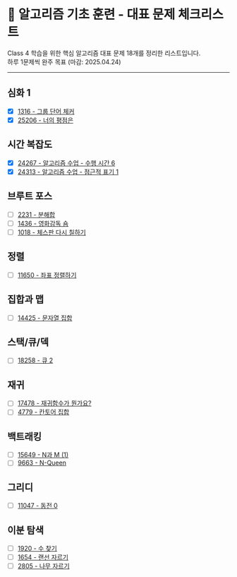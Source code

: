 # 🧱 알고리즘 기초 훈련 - 대표 문제 체크리스트

Class 4 학습을 위한 핵심 알고리즘 대표 문제 18개를 정리한 리스트입니다.  
하루 1문제씩 완주 목표 (마감: 2025.04.24)

---

## 심화 1
- [X] [1316 - 그룹 단어 체커](https://www.acmicpc.net/problem/1316)
- [X] [25206 - 너의 평점은](https://www.acmicpc.net/problem/25206)

## 시간 복잡도
- [X] [24267 - 알고리즘 수업 - 수행 시간 6](https://www.acmicpc.net/problem/24267)
- [X] [24313 - 알고리즘 수업 - 점근적 표기 1](https://www.acmicpc.net/problem/24313)

## 브루트 포스
- [ ] [2231 - 분해합](https://www.acmicpc.net/problem/2231)
- [ ] [1436 - 영화감독 숌](https://www.acmicpc.net/problem/1436)
- [ ] [1018 - 체스판 다시 칠하기](https://www.acmicpc.net/problem/1018)

## 정렬
- [ ] [11650 - 좌표 정렬하기](https://www.acmicpc.net/problem/11650)

## 집합과 맵
- [ ] [14425 - 문자열 집합](https://www.acmicpc.net/problem/14425)

## 스택/큐/덱
- [ ] [18258 - 큐 2](https://www.acmicpc.net/problem/18258)

## 재귀
- [ ] [17478 - 재귀함수가 뭔가요?](https://www.acmicpc.net/problem/17478)
- [ ] [4779 - 칸토어 집합](https://www.acmicpc.net/problem/4779)

## 백트래킹
- [ ] [15649 - N과 M (1)](https://www.acmicpc.net/problem/15649)
- [ ] [9663 - N-Queen](https://www.acmicpc.net/problem/9663)

## 그리디
- [ ] [11047 - 동전 0](https://www.acmicpc.net/problem/11047)

## 이분 탐색
- [ ] [1920 - 수 찾기](https://www.acmicpc.net/problem/1920)
- [ ] [1654 - 랜선 자르기](https://www.acmicpc.net/problem/1654)
- [ ] [2805 - 나무 자르기](https://www.acmicpc.net/problem/2805)
